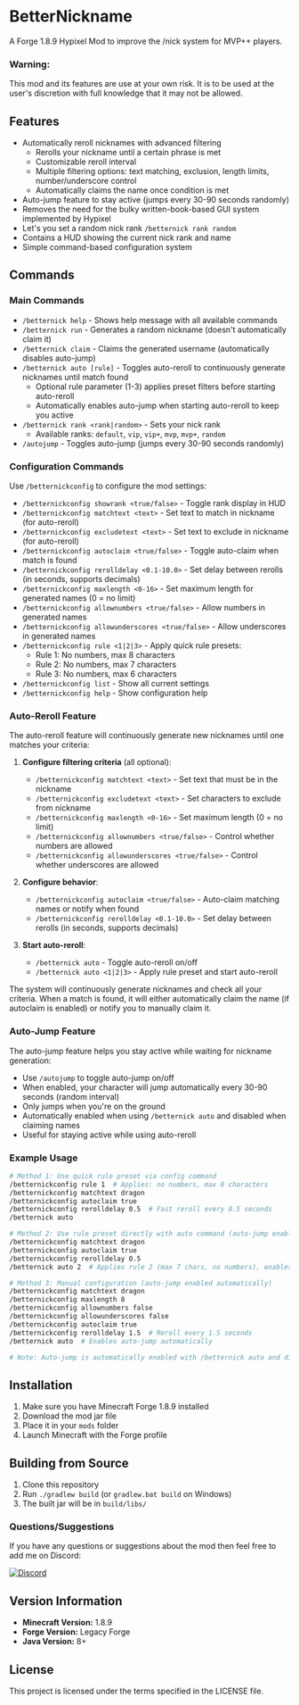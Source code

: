 # BetterNickname
A Forge 1.8.9 Hypixel Mod to improve the /nick system for MVP++ players.

### Warning:
This mod and its features are use at your own risk. It is to be used at the user's discretion with full knowledge that it may not be allowed.

## Features
- Automatically reroll nicknames with advanced filtering
  - Rerolls your nickname until a certain phrase is met
  - Customizable reroll interval
  - Multiple filtering options: text matching, exclusion, length limits, number/underscore control
  - Automatically claims the name once condition is met
- Auto-jump feature to stay active (jumps every 30-90 seconds randomly)
- Removes the need for the bulky written-book-based GUI system implemented by Hypixel
- Let's you set a random nick rank `/betternick rank random`
- Contains a HUD showing the current nick rank and name 
- Simple command-based configuration system

## Commands

### Main Commands
- `/betternick help` - Shows help message with all available commands
- `/betternick run` - Generates a random nickname (doesn't automatically claim it)
- `/betternick claim` - Claims the generated username (automatically disables auto-jump)
- `/betternick auto [rule]` - Toggles auto-reroll to continuously generate nicknames until match found
  - Optional rule parameter (1-3) applies preset filters before starting auto-reroll
  - Automatically enables auto-jump when starting auto-reroll to keep you active
- `/betternick rank <rank|random>` - Sets your nick rank
  - Available ranks: `default`, `vip`, `vip+`, `mvp`, `mvp+`, `random`
- `/autojump` - Toggles auto-jump (jumps every 30-90 seconds randomly)

### Configuration Commands
Use `/betternickconfig` to configure the mod settings:

- `/betternickconfig showrank <true/false>` - Toggle rank display in HUD
- `/betternickconfig matchtext <text>` - Set text to match in nickname (for auto-reroll)
- `/betternickconfig excludetext <text>` - Set text to exclude in nickname (for auto-reroll)
- `/betternickconfig autoclaim <true/false>` - Toggle auto-claim when match is found
- `/betternickconfig rerolldelay <0.1-10.0>` - Set delay between rerolls (in seconds, supports decimals)
- `/betternickconfig maxlength <0-16>` - Set maximum length for generated names (0 = no limit)
- `/betternickconfig allownumbers <true/false>` - Allow numbers in generated names
- `/betternickconfig allowunderscores <true/false>` - Allow underscores in generated names
- `/betternickconfig rule <1|2|3>` - Apply quick rule presets:
  - Rule 1: No numbers, max 8 characters
  - Rule 2: No numbers, max 7 characters  
  - Rule 3: No numbers, max 6 characters
- `/betternickconfig list` - Show all current settings
- `/betternickconfig help` - Show configuration help

### Auto-Reroll Feature
The auto-reroll feature will continuously generate new nicknames until one matches your criteria:

1. **Configure filtering criteria** (all optional):
   - `/betternickconfig matchtext <text>` - Set text that must be in the nickname
   - `/betternickconfig excludetext <text>` - Set characters to exclude from nickname
   - `/betternickconfig maxlength <0-16>` - Set maximum length (0 = no limit)
   - `/betternickconfig allownumbers <true/false>` - Control whether numbers are allowed
   - `/betternickconfig allowunderscores <true/false>` - Control whether underscores are allowed

2. **Configure behavior**:
   - `/betternickconfig autoclaim <true/false>` - Auto-claim matching names or notify when found
   - `/betternickconfig rerolldelay <0.1-10.0>` - Set delay between rerolls (in seconds, supports decimals)

3. **Start auto-reroll**:
   - `/betternick auto` - Toggle auto-reroll on/off
   - `/betternick auto <1|2|3>` - Apply rule preset and start auto-reroll

The system will continuously generate nicknames and check all your criteria. When a match is found, it will either automatically claim the name (if autoclaim is enabled) or notify you to manually claim it.

### Auto-Jump Feature
The auto-jump feature helps you stay active while waiting for nickname generation:

- Use `/autojump` to toggle auto-jump on/off
- When enabled, your character will jump automatically every 30-90 seconds (random interval)
- Only jumps when you're on the ground
- Automatically enabled when using `/betternick auto` and disabled when claiming names
- Useful for staying active while using auto-reroll

### Example Usage
```bash
# Method 1: Use quick rule preset via config command
/betternickconfig rule 1  # Applies: no numbers, max 8 characters
/betternickconfig matchtext dragon
/betternickconfig autoclaim true
/betternickconfig rerolldelay 0.5  # Fast reroll every 0.5 seconds
/betternick auto

# Method 2: Use rule preset directly with auto command (auto-jump enabled automatically)
/betternickconfig matchtext dragon
/betternickconfig autoclaim true
/betternickconfig rerolldelay 0.5
/betternick auto 2  # Applies rule 2 (max 7 chars, no numbers), enables auto-jump, and starts auto-reroll

# Method 3: Manual configuration (auto-jump enabled automatically)
/betternickconfig matchtext dragon
/betternickconfig maxlength 8
/betternickconfig allownumbers false
/betternickconfig allowunderscores false
/betternickconfig autoclaim true
/betternickconfig rerolldelay 1.5  # Reroll every 1.5 seconds
/betternick auto  # Enables auto-jump automatically

# Note: Auto-jump is automatically enabled with /betternick auto and disabled when claiming
```

## Installation
1. Make sure you have Minecraft Forge 1.8.9 installed
2. Download the mod jar file
3. Place it in your `mods` folder
4. Launch Minecraft with the Forge profile

## Building from Source
1. Clone this repository
2. Run `./gradlew build` (or `gradlew.bat build` on Windows)
3. The built jar will be in `build/libs/`

### Questions/Suggestions
If you have any questions or suggestions about the mod then feel free to add me on Discord:

[![Discord](https://img.shields.io/badge/Discord-7289DA?style=for-the-badge&logo=discord&logoColor=white)](https://discord.gg/2KGUAvpA)

## Version Information
- **Minecraft Version:** 1.8.9
- **Forge Version:** Legacy Forge
- **Java Version:** 8+

## License
This project is licensed under the terms specified in the LICENSE file.
